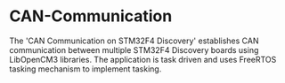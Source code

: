 # CAN-Communication

<p> The 'CAN Communication on STM32F4 Discovery' establishes CAN communication between multiple STM32F4 Discovery boards using LibOpenCM3 libraries. The application is task driven and uses FreeRTOS tasking mechanism to implement tasking. </p>
